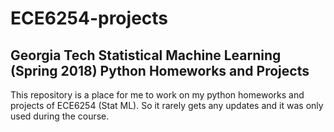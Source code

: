 # ECE6254-projects

## Georgia Tech Statistical Machine Learning (Spring 2018) Python Homeworks and Projects

This repository is a place for me to work on my python homeworks and projects of ECE6254 (Stat ML). So it rarely gets any updates and it was only used during the course.